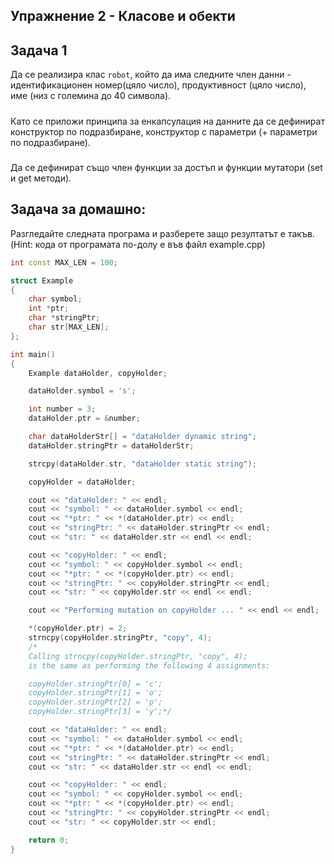 ## Упражнение 2 - Класове и обекти

## Задача 1
Да се реализира клас ```robot```, който да има следните член данни - идентификационен номер(цяло число), продуктивност (цяло число), име (низ с големина до 40 символа).
#####
Като се приложи принципа за енкапсулация на данните да се дефинират конструктор по подразбиране, конструктор с параметри (+ параметри по подразбиране).

#####
Да се дефинират също член функции за достъп и функции мутатори (set и get методи).

## Задача за домашно:

Разгледайте следната програма и разберете защо резултатът е такъв. (Hint: кода от програмата по-долу е във файл example.cpp)

```c++
int const MAX_LEN = 100;

struct Example
{
    char symbol;
    int *ptr;
    char *stringPtr;
    char str[MAX_LEN];
};

int main()
{
    Example dataHolder, copyHolder;

    dataHolder.symbol = 's';

    int number = 3;
    dataHolder.ptr = &number;

    char dataHolderStr[] = "dataHolder dynamic string";
    dataHolder.stringPtr = dataHolderStr;

    strcpy(dataHolder.str, "dataHolder static string");

    copyHolder = dataHolder;

    cout << "dataHolder: " << endl;
    cout << "symbol: " << dataHolder.symbol << endl;
    cout << "*ptr: " << *(dataHolder.ptr) << endl;
    cout << "stringPtr: " << dataHolder.stringPtr << endl;
    cout << "str: " << dataHolder.str << endl << endl;

    cout << "copyHolder: " << endl;
    cout << "symbol: " << copyHolder.symbol << endl;
    cout << "*ptr: " << *(copyHolder.ptr) << endl;
    cout << "stringPtr: " << copyHolder.stringPtr << endl;
    cout << "str: " << copyHolder.str << endl << endl;

    cout << "Performing mutation on copyHolder ... " << endl << endl;

    *(copyHolder.ptr) = 2;
    strncpy(copyHolder.stringPtr, "copy", 4);
    /*
    Calling strncpy(copyHolder.stringPtr, "copy", 4);
    is the same as performing the following 4 assignments:

    copyHolder.stringPtr[0] = 'c';
    copyHolder.stringPtr[1] = 'o';
    copyHolder.stringPtr[2] = 'p';
    copyHolder.stringPtr[3] = 'y';*/

    cout << "dataHolder: " << endl;
    cout << "symbol: " << dataHolder.symbol << endl;
    cout << "*ptr: " << *(dataHolder.ptr) << endl;
    cout << "stringPtr: " << dataHolder.stringPtr << endl;
    cout << "str: " << dataHolder.str << endl << endl;

    cout << "copyHolder: " << endl;
    cout << "symbol: " << copyHolder.symbol << endl;
    cout << "*ptr: " << *(copyHolder.ptr) << endl;
    cout << "stringPtr: " << copyHolder.stringPtr << endl;
    cout << "str: " << copyHolder.str << endl;

    return 0;
}
```
